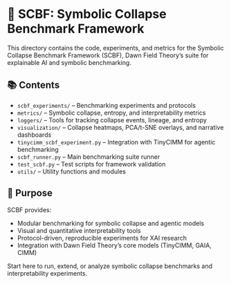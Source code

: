 # 🧩 SCBF: Symbolic Collapse Benchmark Framework

This directory contains the code, experiments, and metrics for the Symbolic Collapse Benchmark Framework (SCBF), Dawn Field Theory’s suite for explainable AI and symbolic benchmarking.

## 📚 Contents
- `scbf_experiments/` – Benchmarking experiments and protocols
- `metrics/` – Symbolic collapse, entropy, and interpretability metrics
- `loggers/` – Tools for tracking collapse events, lineage, and entropy
- `visualization/` – Collapse heatmaps, PCA/t-SNE overlays, and narrative dashboards
- `tinycimm_scbf_experiment.py` – Integration with TinyCIMM for agentic benchmarking
- `scbf_runner.py` – Main benchmarking suite runner
- `test_scbf.py` – Test scripts for framework validation
- `utils/` – Utility functions and modules

## 🎯 Purpose
SCBF provides:
- Modular benchmarking for symbolic collapse and agentic models
- Visual and quantitative interpretability tools
- Protocol-driven, reproducible experiments for XAI research
- Integration with Dawn Field Theory’s core models (TinyCIMM, GAIA, CIMM)

Start here to run, extend, or analyze symbolic collapse benchmarks and interpretability experiments.
